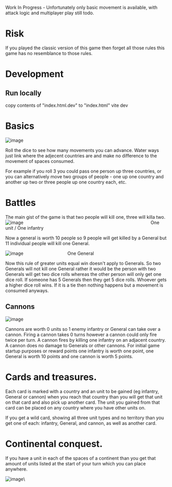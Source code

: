 Work In Progress - Unfortunately only basic movement is available, with attack logic and multiplayer play still todo.
# Risk


If you played the classic version of this game then forget all those rules this game has no resemblance to those rules.

# Development
## Run locally
copy contents of "index.html.dev" to "index.html"
vite dev


# Basics
![image](https://user-images.githubusercontent.com/5521110/204102056-403e519b-bc14-4f45-8e49-a82d5446fb0b.png)

Roll the dice to see how many movements you can advance. Water ways just link where the adjecent countries are and make no difference to the movement of spaces consumed.

For example if you roll 3 you could pass one person up three countries, or you can alternatively move two groups of people - one up one country and another up two or three people up one country each, etc.

# Battles
The main gist of the game is that two people will kill one, three will killa two.
![image](https://user-images.githubusercontent.com/5521110/204102153-71f96483-5238-4f10-a36f-ea7f3b773bf4.png)
&nbsp;&nbsp;&nbsp;&nbsp;&nbsp;&nbsp;&nbsp;&nbsp;&nbsp;&nbsp;&nbsp;&nbsp;&nbsp;&nbsp;&nbsp;&nbsp;&nbsp;&nbsp;&nbsp;&nbsp;&nbsp;&nbsp;&nbsp;&nbsp;&nbsp;&nbsp;&nbsp;&nbsp;&nbsp;&nbsp;&nbsp;&nbsp;&nbsp;&nbsp;&nbsp;&nbsp;&nbsp;&nbsp;&nbsp;&nbsp;&nbsp;&nbsp;&nbsp;&nbsp;&nbsp;&nbsp;&nbsp;&nbsp;&nbsp;&nbsp;&nbsp;&nbsp;&nbsp;&nbsp;&nbsp;&nbsp;&nbsp;&nbsp;&nbsp;&nbsp;&nbsp;&nbsp;&nbsp;&nbsp;&nbsp;&nbsp;&nbsp;&nbsp;&nbsp;&nbsp;&nbsp;&nbsp;&nbsp;&nbsp;&nbsp;&nbsp;&nbsp;&nbsp;&nbsp;&nbsp;&nbsp;&nbsp;&nbsp;&nbsp;&nbsp;&nbsp;&nbsp;&nbsp;&nbsp;&nbsp;&nbsp;&nbsp;&nbsp;&nbsp;&nbsp;&nbsp;&nbsp;&nbsp;&nbsp;&nbsp;One unit / One infantry



Now a general is worth 10 people so 9 people will get killed by a General but 11 individual people will kill one General.

![image](https://user-images.githubusercontent.com/5521110/204102284-d3a2f84d-7cd4-41cd-800c-4a4abe57aa75.png)
&nbsp;&nbsp;&nbsp;&nbsp;&nbsp;&nbsp;&nbsp;&nbsp;&nbsp;&nbsp;&nbsp;&nbsp;&nbsp;&nbsp;&nbsp;&nbsp;&nbsp;&nbsp;&nbsp;&nbsp;&nbsp;&nbsp;&nbsp;&nbsp;&nbsp;&nbsp;&nbsp;&nbsp;&nbsp;&nbsp;&nbsp;&nbsp;&nbsp;&nbsp;One General

Now this rule of greater units equal win doesn't apply to Generals. So two Generals will not kill one General rather it would be the person with two Generals will get two dice rolls whereas the other person will only get one dice roll. If someone has 5 Generals then they get 5 dice rolls.
Whoever gets a higher dice roll wins. If it is a tie then nothing happens but a movement is consumed anyways.

## Cannons

![image](https://user-images.githubusercontent.com/5521110/204102417-b7763c7a-4fd8-46ed-a3f8-28c45c3f9798.png)

Cannons are worth 0 units so 1 enemy infantry or General can take over a cannon.
Firing a cannon takes 0 turns however a cannon could only fire twice per turn.
A cannon fires by killing one infantry on an adjacent country.
A cannon does no damage to Generals or other cannons. For initial game startup purposes or reward points one infantry is worth one point, one General is worth 10 points and one cannon is worth 5 points.


# Cards and treasures.

Each card is marked with a country and an unit to be gained (eg infantry, General or cannon) when you reach that country than you will get that unit on that card and also pick up another card. The unit you gained from that card can be placed on any country where you have other units on.

If you get a wild card, showing all three unit types and no territory than you get one of each: infantry, General, and cannon, as well as another card.

# Continental conquest.
If you have a unit in each of the spaces of a continent than you get that amount of units listed at the start of your turn which you can place anywhere.

![image](https://user-images.githubusercontent.com/5521110/204102573-5a907c27-ddff-4606-93c8-29f5eefe8ce2.png)\
